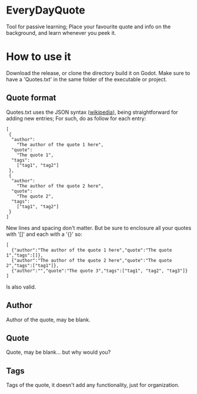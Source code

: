 # EveryDayQuote
Tool for passive learning; Place your favourite quote and info on the background, and learn whenever you peek it.

# How to use it
Download the release, or clone the directory build it on Godot. Make sure to have a 'Quotes.txt' in the same folder of the executable or project.

## Quote format
Quotes.txt uses the JSON syntax ([wikipedia](https://en.wikipedia.org/wiki/JSON)), being straightforward for adding new entries; For such, do as follow for each entry:

````
[
 {
  "author":
    "The author of the quote 1 here",
  "quote":
    "The quote 1",
  "tags":
    ["tag1", "tag2"]
 },
 {
  "author":
    "The author of the quote 2 here",
  "quote":
    "The quote 2",
  "tags":
    ["tag1", "tag2"]
 }
]
````


New lines and spacing don't matter. But be sure to enclosure all your quotes with '[]' and each with a '{}' so:

````
[
  {"author":"The author of the quote 1 here","quote":"The quote 1","tags":[]},
  {"author":"The author of the quote 2 here","quote":"The quote 2","tags":["tag1"]},
  {"author":"","quote":"The quote 3","tags":["tag1", "tag2", "tag3"]}
]
````

Is also valid.

## Author
Author of the quote, may be blank.

## Quote
Quote, may be blank... but why would you?

## Tags
Tags of the quote, it doesn't add any functionality, just for organization.

